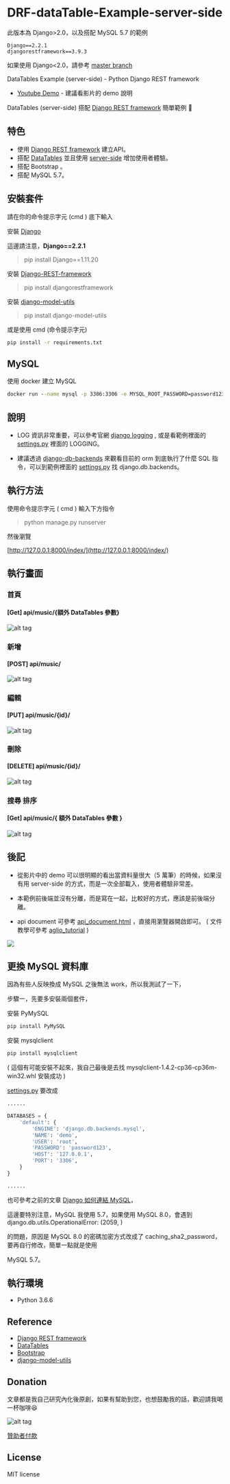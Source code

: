 # DRF-dataTable-Example-server-side

此版本為 Django>2.0，以及搭配 MySQL 5.7 的範例

```text
Django==2.2.1
djangorestframework==3.9.3
```

如果使用 Django<2.0，請參考 [master branch](https://github.com/twtrubiks/DRF-dataTable-Example-server-side)

DataTables Example (server-side) - Python Django REST framework

* [Youtube Demo](https://youtu.be/E0Pf5Ci-vGw) - 建議看影片的 demo 說明

DataTables (server-side) 搭配 [Django REST framework](http://www.django-rest-framework.org/) 簡單範例 📝

## 特色

* 使用 [Django REST framework](http://www.django-rest-framework.org/) 建立API。
* 搭配 [DataTables]( https://datatables.net/ ) 並且使用 [server-side]( https://datatables.net/manual/server-side ) 增加使用者體驗。
* 搭配 Bootstrap 。
* 搭配 MySQL 5.7。

## 安裝套件

請在你的命令提示字元 (cmd ) 底下輸入

安裝 [Django](https://github.com/django/django)

這邊請注意，**Django==2.2.1**

>pip install Django==1.11.20

安裝 [Django-REST-framework](http://www.django-rest-framework.org/)
>pip install djangorestframework

安裝 [django-model-utils](https://django-model-utils.readthedocs.io/en/latest/index.html)
>pip install django-model-utils

或是使用 cmd (命令提示字元)

```cmd
pip install -r requirements.txt
```

## MySQL

使用 docker 建立 MySQL

```cmd
docker run --name mysql -p 3306:3306 -e MYSQL_ROOT_PASSWORD=password123 -d mysql:5.7
```

## 說明

* LOG 資訊非常重要，可以參考官網 [django logging](https://docs.djangoproject.com/en/1.11/topics/logging/) , 或是看範例裡面的  [settings.py](https://github.com/twtrubiks/DRF-dataTable-Example-server-side/blob/master/drf_table_ex/settings.py) 裡面的 LOGGING。

* 建議透過 [django-db-backends](https://docs.djangoproject.com/en/1.11/topics/logging/#django-db-backends) 來觀看目前的 orm 到底執行了什麼 SQL 指令，可以到範例裡面的 [settings.py](https://github.com/twtrubiks/DRF-dataTable-Example-server-side/blob/master/drf_table_ex/settings.py) 找 django.db.backends。

## 執行方法

使用命令提示字元 ( cmd ) 輸入下方指令

> python manage.py runserver

然後瀏覽

[http://127.0.0.1:8000/index/](http://127.0.0.1:8000/index/)

## 執行畫面

### 首頁

#### [Get] api/music/{額外 DataTables 參數}

![alt tag](http://i.imgur.com/PaYzAU4.jpg)

### 新增

#### [POST] api/music/

![alt tag](http://i.imgur.com/fwOxMwr.jpg)

### 編輯

#### [PUT] api/music/{id}/

![alt tag](http://i.imgur.com/3MOF4ud.jpg)

### 刪除

#### [DELETE] api/music/{id}/

![alt tag](http://i.imgur.com/s48Tl6S.jpg)

### 搜尋  排序

#### [Get] api/music/{ 額外 DataTables 參數 }

![alt tag](http://i.imgur.com/Ndvm3bu.jpg)

## 後記

* 從影片中的 demo 可以很明顯的看出當資料量很大（5 萬筆）的時候，如果沒有用 server-side 的方式，而是一次全部載入，使用者體驗非常差。

* 本範例前後端並沒有分離，而是寫在一起，比較好的方式，應該是前後端分離。

* api document 可參考 [api_document.html](https://github.com/twtrubiks/DRF-dataTable-Example-server-side/blob/master/api_document.html) ，直接用瀏覽器開啟即可。 ( 文件教學可參考  [aglio_tutorial](https://github.com/twtrubiks/aglio_tutorial) )

![](http://i.imgur.com/xOe8qsD.png)

## 更換 MySQL 資料庫

因為有些人反映換成 MySQL 之後無法 work，所以我測試了一下，

步驟一，先要多安裝兩個套件，

安裝 PyMySQL

```cmd
pip install PyMySQL
```

安裝 mysqlclient

```cmd
pip install mysqlclient
```

( 這個有可能安裝不起來，我自己最後是去找 mysqlclient-1.4.2-cp36-cp36m-win32.whl 安裝成功 )

[settings.py](https://github.com/twtrubiks/DRF-dataTable-Example-server-side/blob/master/drf_table_ex/settings.py#L84) 要改成

```python
......

DATABASES = {
    'default': {
        'ENGINE': 'django.db.backends.mysql',
        'NAME': 'demo',
        'USER': 'root',
        'PASSWORD': 'password123',
        'HOST': '127.0.0.1',
        'PORT': '3306',
    }
}

......
```

也可參考之前的文章 [Django 如何連結 MySQL](https://github.com/twtrubiks/django-transactions-tutorial#django-%E5%A6%82%E4%BD%95%E9%80%A3%E7%B5%90-mysql)，

這邊要特別注意，MySQL 我使用 5.7，如果使用 MySQL 8.0，會遇到 django.db.utils.OperationalError: (2059, )

的問題，原因是 MySQL 8.0 的密碼加密方式改成了 caching_sha2_password，要再自行修改，簡單一點就是使用

MySQL 5.7。

## 執行環境

* Python 3.6.6

## Reference

* [Django REST framework](http://www.django-rest-framework.org/)
* [DataTables]( https://datatables.net/ )
* [Bootstrap]( http://getbootstrap.com/ )
* [django-model-utils](https://django-model-utils.readthedocs.io/en/latest/index.html)

## Donation

文章都是我自己研究內化後原創，如果有幫助到您，也想鼓勵我的話，歡迎請我喝一杯咖啡:laughing:

![alt tag](https://i.imgur.com/LRct9xa.png)

[贊助者付款](https://payment.opay.tw/Broadcaster/Donate/9E47FDEF85ABE383A0F5FC6A218606F8)

## License

MIT license
